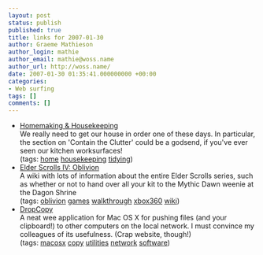 ```yaml
---
layout: post
status: publish
published: true
title: links for 2007-01-30
author: Graeme Mathieson
author_login: mathie
author_email: mathie@woss.name
author_url: http://woss.name/
date: 2007-01-30 01:35:41.000000000 +00:00
categories:
- Web surfing
tags: []
comments: []
---
```

<ul class="delicious">
	<li>
		<div class="delicious-link"><a href="http://www.squidoo.com/homemaking">Homemaking & Housekeeping</a></div>
		<div class="delicious-extended">We really need to get our house in order one of these days.  In particular, the section on 'Contain the Clutter' could be a godsend, if you've ever seen our kitchen worksurfaces!</div>
		<div class="delicious-tags">(tags: <a href="http://del.icio.us/mathie/home">home</a> <a href="http://del.icio.us/mathie/housekeeping">housekeeping</a> <a href="http://del.icio.us/mathie/tidying">tidying</a>)</div>
	</li>
	<li>
		<div class="delicious-link"><a href="http://www.uesp.net/wiki/Oblivion:Oblivion">Elder Scrolls IV: Oblivion</a></div>
		<div class="delicious-extended">A wiki with lots of information about the entire Elder Scrolls series, such as whether or not to hand over all your kit to the Mythic Dawn weenie at the Dagon Shrine</div>
		<div class="delicious-tags">(tags: <a href="http://del.icio.us/mathie/oblivion">oblivion</a> <a href="http://del.icio.us/mathie/games">games</a> <a href="http://del.icio.us/mathie/walkthrough">walkthrough</a> <a href="http://del.icio.us/mathie/xbox360">xbox360</a> <a href="http://del.icio.us/mathie/wiki">wiki</a>)</div>
	</li>
	<li>
		<div class="delicious-link"><a href="http://10base-t.com/#dropcopy">DropCopy</a></div>
		<div class="delicious-extended">A neat wee application for Mac OS X for pushing files (and your clipboard!) to other computers on the local network.  I must convince my colleagues of its usefulness.  (Crap website, though!)</div>
		<div class="delicious-tags">(tags: <a href="http://del.icio.us/mathie/macosx">macosx</a> <a href="http://del.icio.us/mathie/copy">copy</a> <a href="http://del.icio.us/mathie/utilities">utilities</a> <a href="http://del.icio.us/mathie/network">network</a> <a href="http://del.icio.us/mathie/software">software</a>)</div>
	</li>
</ul>
